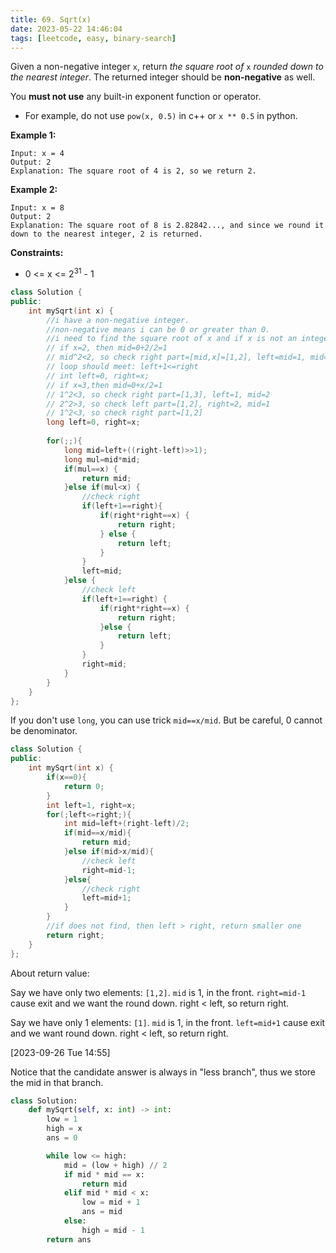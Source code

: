 ```yaml
---
title: 69. Sqrt(x)
date: 2023-05-22 14:46:04
tags: [leetcode, easy, binary-search]
---
```


Given a non-negative integer `x`, return *the square root of* `x` *rounded down to the nearest integer*. The returned integer should be **non-negative** as well.

You **must not use** any built-in exponent function or operator.

- For example, do not use `pow(x, 0.5)` in c++ or `x ** 0.5` in python.

 

**Example 1:**

```
Input: x = 4
Output: 2
Explanation: The square root of 4 is 2, so we return 2.
```

**Example 2:**

```
Input: x = 8
Output: 2
Explanation: The square root of 8 is 2.82842..., and since we round it down to the nearest integer, 2 is returned.
```

 

**Constraints:**

- 0 <= x <= $2^{31}$ - 1



```c++
class Solution {
public:
    int mySqrt(int x) {
        //i have a non-negative integer.
        //non-negative means i can be 0 or greater than 0.
        //i need to find the square root of x and if x is not an integer, then round it down.
        // if x=2, then mid=0+2/2=1
        // mid^2<2, so check right part=[mid,x]=[1,2], left=mid=1, mid=1+2/2=1
        // loop should meet: left+1<=right
        // int left=0, right=x;
        // if x=3,then mid=0+x/2=1
        // 1^2<3, so check right part=[1,3], left=1, mid=2
        // 2^2>3, so check left part=[1,2], right=2, mid=1
        // 1^2<3, so check right part=[1,2]
        long left=0, right=x;
        
        for(;;){
            long mid=left+((right-left)>>1);
            long mul=mid*mid;
            if(mul==x) {
                return mid;
            }else if(mul<x) {
                //check right
                if(left+1==right){
                    if(right*right==x) {
                        return right;
                    } else {
                        return left;
                    }
                }
                left=mid;
            }else {
                //check left
                if(left+1==right) {
                    if(right*right==x) {
                        return right;
                    }else {
                        return left;
                    }
                }
                right=mid;
            }
        }
    }
};
```





If you don't use `long`, you can use trick `mid==x/mid`. But be careful, 0 cannot be denominator.

```c++
class Solution {
public:
    int mySqrt(int x) {
        if(x==0){
            return 0;
        }
        int left=1, right=x;
        for(;left<=right;){
            int mid=left+(right-left)/2;
            if(mid==x/mid){
                return mid;
            }else if(mid>x/mid){
                //check left
                right=mid-1;
            }else{
                //check right
                left=mid+1;
            }
        }
        //if does not find, then left > right, return smaller one
        return right;
    }
};
```

About return value:

Say we have only two elements: `[1,2]`. `mid` is 1, in the front.  `right=mid-1` cause exit and we want the round down. right < left, so return right.

Say we have only 1 elements: `[1]`. `mid` is 1, in the front. `left=mid+1` cause exit and we want round down. right < left, so return right.





[2023-09-26 Tue 14:55]

Notice that the candidate answer is always in "less branch", thus we store the mid in that branch.

```python
class Solution:
    def mySqrt(self, x: int) -> int:
        low = 1
        high = x
        ans = 0

        while low <= high:
            mid = (low + high) // 2
            if mid * mid == x:
                return mid
            elif mid * mid < x:
                low = mid + 1
                ans = mid
            else:
                high = mid - 1
        return ans
```








